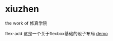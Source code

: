 # xiuzhen
the work of 修真学院

flex-add
这是一个关于flexbox基础的骰子布局
 [demo](http://carryguan.me/flex-add/fb1.html)   
